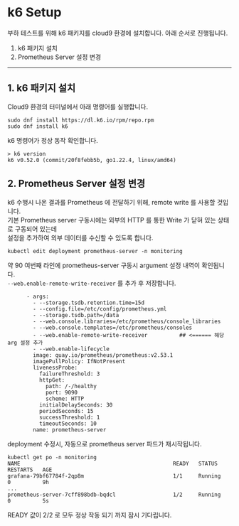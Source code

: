 # k6 Setup

부하 테스트를 위해 k6 패키지를 cloud9 환경에 설치합니다.
아래 순서로 진행됩니다.

1. k6 패키지 설치
2. Prometheus Server 설정 변경

---
## 1. k6 패키지 설치

Cloud9 환경의 터미널에서 아래 명령어를 실행합니다.

```
sudo dnf install https://dl.k6.io/rpm/repo.rpm
sudo dnf install k6
```

k6 명령어가 정상 동작 확인합니다.

```
> k6 version
k6 v0.52.0 (commit/20f8febb5b, go1.22.4, linux/amd64)
```

## 2. Prometheus Server 설정 변경

k6 수행시 나온 결과를 Prometheus 에 전달하기 위해, remote write 를 사용할 것입니다.  
기본 Prometheus server 구동시에는 외부의 HTTP 를 통한 Write 가 닫혀 있는 상태로 구동되어 있는데  
설정을 추가하여 외부 데이터를 수신할 수 있도록 합니다.  

```
kubectl edit deployment prometheus-server -n monitoring
```

약 90 여번째 라인에 prometheus-server 구동시 argument 설정 내역이 확인됩니다.  
`--web.enable-remote-write-receiver` 를 추가 후 저장합니다. 

```
      - args:
        - --storage.tsdb.retention.time=15d
        - --config.file=/etc/config/prometheus.yml
        - --storage.tsdb.path=/data
        - --web.console.libraries=/etc/prometheus/console_libraries
        - --web.console.templates=/etc/prometheus/consoles
        - --web.enable-remote-write-receiver          ## <====== 해당 arg 설정 추가
        - --web.enable-lifecycle
        image: quay.io/prometheus/prometheus:v2.53.1
        imagePullPolicy: IfNotPresent
        livenessProbe:
          failureThreshold: 3
          httpGet:
            path: /-/healthy
            port: 9090
            scheme: HTTP
          initialDelaySeconds: 30
          periodSeconds: 15
          successThreshold: 1
          timeoutSeconds: 10
        name: prometheus-server
```

deployment 수정시, 자동으로 prometheus server 파드가 재시작됩니다.  

```
kubectl get po -n monitoring
NAME                                                READY   STATUS    RESTARTS   AGE
grafana-79bf67784f-2qp8m                            1/1     Running   0          9h
...
prometheus-server-7cff898bdb-bqdcl                  1/2     Running   0          5s
```

READY 값이 2/2 로 모두 정상 작동 되기 까지 잠시 기다립니다.  
